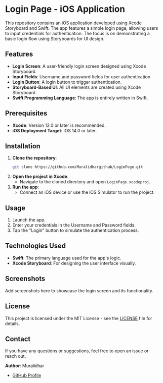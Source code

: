 # Login Page - iOS Application

This repository contains an iOS application developed using Xcode Storyboard and Swift. The app features a simple login page, allowing users to input credentials for authentication. The focus is on demonstrating a basic login flow using Storyboards for UI design.

## Features

- **Login Screen**: A user-friendly login screen designed using Xcode Storyboard.
- **Input Fields**: Username and password fields for user authentication.
- **Login Button**: A login button to trigger authentication.
- **Storyboard-Based UI**: All UI elements are created using Xcode Storyboard.
- **Swift Programming Language**: The app is entirely written in Swift.

## Prerequisites

- **Xcode**: Version 12.0 or later is recommended.
- **iOS Deployment Target**: iOS 14.0 or later.

## Installation

1. **Clone the repository**:
   ```bash
   git clone https://github.com/Muralidhargithub/LoginPage.git
   ```
2. **Open the project in Xcode**:
   - Navigate to the cloned directory and open `LoginPage.xcodeproj`.
3. **Run the app**:
   - Connect an iOS device or use the iOS Simulator to run the project.

## Usage

1. Launch the app.
2. Enter your credentials in the Username and Password fields.
3. Tap the "Login" button to simulate the authentication process.

## Technologies Used

- **Swift**: The primary language used for the app's logic.
- **Xcode Storyboard**: For designing the user interface visually.

## Screenshots

Add screenshots here to showcase the login screen and its functionality.

## License

This project is licensed under the MIT License - see the [LICENSE](LICENSE) file for details.

## Contact

If you have any questions or suggestions, feel free to open an issue or reach out.

**Author**: Muralidhar
- [GitHub Profile](https://github.com/Muralidhargithub)
